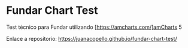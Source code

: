 # Fundar Chart Test

Test técnico para Fundar utilizando [https://amcharts.com/]amCharts 5

Enlace a repositorio: https://juanacopello.github.io/fundar-chart-test/
